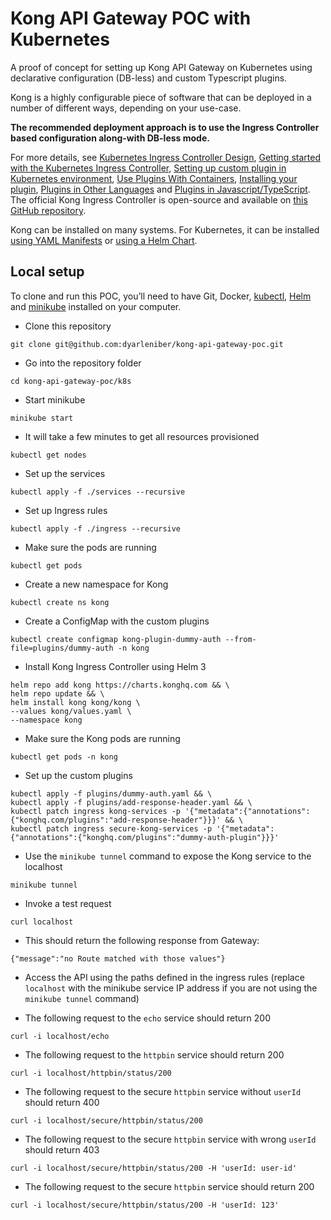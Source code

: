 # Kong API Gateway POC with Kubernetes

A proof of concept for setting up Kong API Gateway on Kubernetes using declarative configuration (DB-less) and custom Typescript plugins.

Kong is a highly configurable piece of software that can be deployed in a number of different ways, depending on your use-case.

**The recommended deployment approach is to use the Ingress Controller based configuration along-with DB-less mode.**

For more details, see [Kubernetes Ingress Controller Design](https://docs.konghq.com/kubernetes-ingress-controller/2.7.x/concepts/design/), [Getting started with the Kubernetes Ingress Controller](https://docs.konghq.com/kubernetes-ingress-controller/2.7.x/guides/getting-started/), [Setting up custom plugin in Kubernetes environment](https://docs.konghq.com/kubernetes-ingress-controller/latest/guides/setting-up-custom-plugins/), [Use Plugins With Containers](https://docs.konghq.com/gateway/latest/plugin-development/pluginserver/plugins-kubernetes/), [Installing your plugin](https://docs.konghq.com/gateway/3.0.x/plugin-development/distribution/), [Plugins in Other Languages](https://docs.konghq.com/gateway/2.8.x/reference/external-plugins/) and [Plugins in Javascript/TypeScript](https://docs.konghq.com/gateway/3.0.x/plugin-development/pluginserver/javascript/).
The official Kong Ingress Controller is open-source and available on [this GitHub repository](https://github.com/Kong/kubernetes-ingress-controller).

Kong can be installed on many systems. For Kubernetes, it can be installed [using YAML Manifests](https://docs.konghq.com/gateway/3.0.x/install/kubernetes/kubectl/)  or [using a Helm Chart](https://docs.konghq.com/gateway/3.0.x/install/kubernetes/helm-quickstart/).

## Local setup

To clone and run this POC, you’ll need to have Git, Docker, [kubectl](https://kubernetes.io/docs/tasks/tools/#kubectl), [Helm](https://helm.sh) and [minikube](https://github.com/kubernetes/minikube) installed on your computer.

- Clone this repository
```shell
git clone git@github.com:dyarleniber/kong-api-gateway-poc.git
```

- Go into the repository folder
```shell
cd kong-api-gateway-poc/k8s
```

- Start minikube
```shell
minikube start
```

- It will take a few minutes to get all resources provisioned
```shell
kubectl get nodes
```

- Set up the services
```shell
kubectl apply -f ./services --recursive
```

- Set up Ingress rules
```shell
kubectl apply -f ./ingress --recursive
```

- Make sure the pods are running
```shell
kubectl get pods
```

- Create a new namespace for Kong
```shell
kubectl create ns kong
```

- Create a ConfigMap with the custom plugins
```shell
kubectl create configmap kong-plugin-dummy-auth --from-file=plugins/dummy-auth -n kong
```

- Install Kong Ingress Controller using Helm 3
```shell
helm repo add kong https://charts.konghq.com && \
helm repo update && \
helm install kong kong/kong \
--values kong/values.yaml \
--namespace kong
```

- Make sure the Kong pods are running
```shell
kubectl get pods -n kong
```

- Set up the custom plugins
```shell
kubectl apply -f plugins/dummy-auth.yaml && \
kubectl apply -f plugins/add-response-header.yaml && \
kubectl patch ingress kong-services -p '{"metadata":{"annotations":{"konghq.com/plugins":"add-response-header"}}}' && \
kubectl patch ingress secure-kong-services -p '{"metadata":{"annotations":{"konghq.com/plugins":"dummy-auth-plugin"}}}'
```

- Use the `minikube tunnel` command to expose the Kong service to the localhost
```shell
minikube tunnel
```

- Invoke a test request
```shell
curl localhost
```

- This should return the following response from Gateway:
```
{"message":"no Route matched with those values"}
```

- Access the API using the paths defined in the ingress rules (replace `localhost` with the minikube service IP address if you are not using the `minikube tunnel` command)

- The following request to the `echo` service should return 200
```shell
curl -i localhost/echo
```

- The following request to the `httpbin` service should return 200
```shell
curl -i localhost/httpbin/status/200
```

- The following request to the secure `httpbin` service without `userId` should return 400
```shell
curl -i localhost/secure/httpbin/status/200
```

- The following request to the secure `httpbin` service with wrong `userId` should return 403
```shell
curl -i localhost/secure/httpbin/status/200 -H 'userId: user-id'
```

- The following request to the secure `httpbin` service should return 200
```shell
curl -i localhost/secure/httpbin/status/200 -H 'userId: 123'
```
